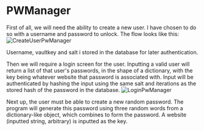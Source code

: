 # PWManager

First of all, we will need the ability to create a new user. I have chosen to do so with a username and password to unlock. The flow looks like this:
![CreateUserPwManager](https://github.com/PeterThi/PWManager/assets/60512162/9fceefd9-99d9-4798-a709-4a9ac2a081e8)

Username, vaultkey and salt i stored in the database for later authentication.

Then we will require a login screen for the user. Inputting a valid user will return a list of that user's passwords, in the shape of a dictionary, with the key being whatever website that password is associated with.
Input will be authenticated by hashing the input using the same salt and iterations as the stored hash of the password in the database.
![LoginPwManager](https://github.com/PeterThi/PWManager/assets/60512162/6d4a1085-a2e8-4f78-8d97-0baea0c2c4b8)


Next up, the user must be able to create a new random password. The program will generate this password using three random words from a dictionary-like object, which combines to form the password. A website (inputted string, arbitrary) is inputted as the key.

